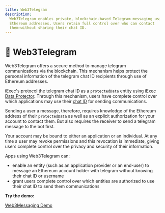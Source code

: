 ```yaml
---
title: Web3Telegram
description:
  Web3Telegram enables private, blockchain-based Telegram messaging using
  Ethereum addresses. Users retain full control over who can contact
  them—without sharing their chat ID.
---
```


<script setup>
import { Icon } from '@iconify/vue';
</script>

# :speech_balloon: Web3Telegram

Web3Telegram offers a secure method to manage telegram communications via the
blockchain. This mechanism helps protect the personal information of the
telegram chat ID recipients through use of Ethereum addresses.

iExec's protocol the telegram chat ID as a `protectedData` entity using
[iExec Data Protector](/references/dataProtector). Through this mechanism, users
have complete control over which applications may use their
[chat ID](/guides/use-iapp/web3-messaging#retrieve-chat-id) for sending
communications.

Sending a user a message, therefore, requires knowledge of the Ethereum address
of their `protectedData` as well as an explicit authorization for your account
to contact them. But also requires the receiver to send a telegram message to
the bot first.

Your account may be bound to either an application or an individual. At any time
a user may revoke permissions and this revocation is immediate, giving users
complete control over the privacy and security of their information.

Apps using Web3Telegram can:

- enable an entity (such as an application provider or an end-user) to message
  an Ethereum account holder with telegram without knowing their chat ID or
  username
- grant users complete control over which entities are authorized to use their
  chat ID to send them communications

**Try the demo:**

<a href="https://demo.iex.ec/web3messaging" target="_blank" rel="noreferrer" class="link-as-block">
  <Icon icon="mdi:art" height="25" style="margin-right: -1px" /> Web3Messaging Demo
</a>
